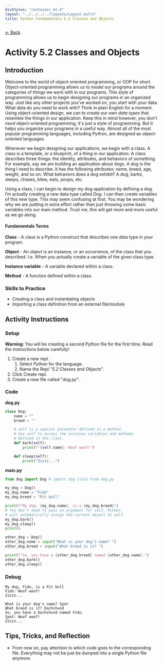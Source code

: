 ```yaml
---
divStyles: "container mt-4"
layout: "../../../../layouts/Layout.astro"
title: Python Fundamentals 5.2 Classes and Objects
---
```


[← Back](/courses/python-fundamentals/)

# Activity 5.2 Classes and Objects

## Introduction

Welcome to the world of object-oriented programming, or OOP for short. Object-oriented programming allows us to model our programs around the categories of things we work with in our programs. This style of programming allows us to begin designing our programs in an organized way. Just like any other projects you've worked on, you start with your data. What data do you need to work with? Think in plain English for a moment. Using object-oriented design, we can to create our own _data types_ that resemble the things in our application. Keep this in mind however, you don't _need_ object-oriented programming, it's just a style of programming. But it helps you organize your programs in a useful way. Almost all of the most popular programming languages, including Python, are designed as object-oriented languages.

Whenever we begin designing our applications, we begin with a class. A class is a template, or a blueprint, of a thing in our application. A class describes three things: the identity, attributes, and behaviors of something. For example, say we are building an application about dogs. A dog is the thing I need to describe. It has the following attributes: name, breed, age, weight, and so on. What behaviors does a dog exhibit? A dog, barks, sleeps, chases, bites, eats, poops, etc.

Using a class, I can begin to design my dog application by defining a dog. I’m actually creating a new data type called _Dog_. I can then create variables of this new type. This may seem confusing at first. You may be wondering why we are putting in extra effort rather than just throwing some basic variables into our main method. Trust me, this will get more and more useful as we go along.

#### Fundamentals Terms

**Class** - A class is a Python construct that describes one data type in your program.

**Object** - An object is an instance, or an occurrence, of the class that you described. I.e. When you actually create a variable of the given class type.

**Instance variable** - A variable declared within a class.

**Method** - A function defined within a class.

### Skills to Practice

- Creating a class and instantiating objects
- Importing a class definition from an external file/module

## Activity Instructions

### Setup

**Warning**: You will be creating a second Python file for the first time. Read the instructions below carefully!

1. Create a new repl.
   1. Select _Python_ for the language.
   2. Name the Repl "_5.2 Classes and Objects_".
2. Click Create repl.
3. Create a new file called "_dog.py_".

### Code

**dog.py**

```python
class Dog:
    name = ""
    breed = ""

    # self is a special parameter defined in a method.
    # Use self to access the instance variables and methods
    # defined in the class.
    def bark(self):
        print(f"{self.name}: Woof woof!")

    def sleep(self):
        print("Zzzzz...")
```

**main.py**

```python
from dog import Dog # import dog class from dog.py

my_dog = Dog()
my_dog.name = "Fido"
my_dog.breed = "Pit bull"

print(f"My dog, {my_dog.name}, is a {my_dog.breed}")
# You don't need to pass an argument for self, Python
# will automatically assign the current object to self.
my_dog.bark()
my_dog.sleep()
print()

other_dog = Dog()
other_dog.name = input("What is your dog's name? ")
other_dog.breed = input("What breed is it? ")

print(f"So, you have a {other_dog.breed} named {other_dog.name}.")
other_dog.bark()
other_dog.sleep()
```

### Debug

```
My dog, Fido, is a Pit bull
Fido: Woof woof!
Zzzzz...

What is your dog's name? Spot
What breed is it? Dachshund
So, you have a Dachshund named Fido.
Spot: Woof woof!
Zzzzz...
```

## Tips, Tricks, and Reflection

- From now on, pay attention to which code goes to the corresponding file. Everything may not be just be dumped into a single Python file anymore.

